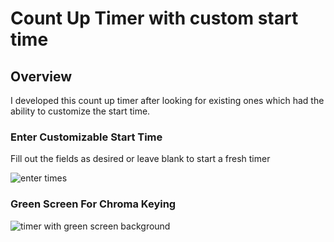 # Count Up Timer with custom start time

## Overview
I developed this count up timer after looking for existing ones which had the ability to customize the start time. 

### Enter Customizable Start Time

Fill out the fields as desired or leave blank to start a fresh timer

![enter times](https://user-images.githubusercontent.com/78620893/138752600-d22cb90b-5dc7-4936-9965-45154cda66c7.PNG)

### Green Screen For Chroma Keying

![timer with green screen background](https://user-images.githubusercontent.com/78620893/138752653-63b4e641-2a6f-4cfa-96f0-df430072702a.PNG)
